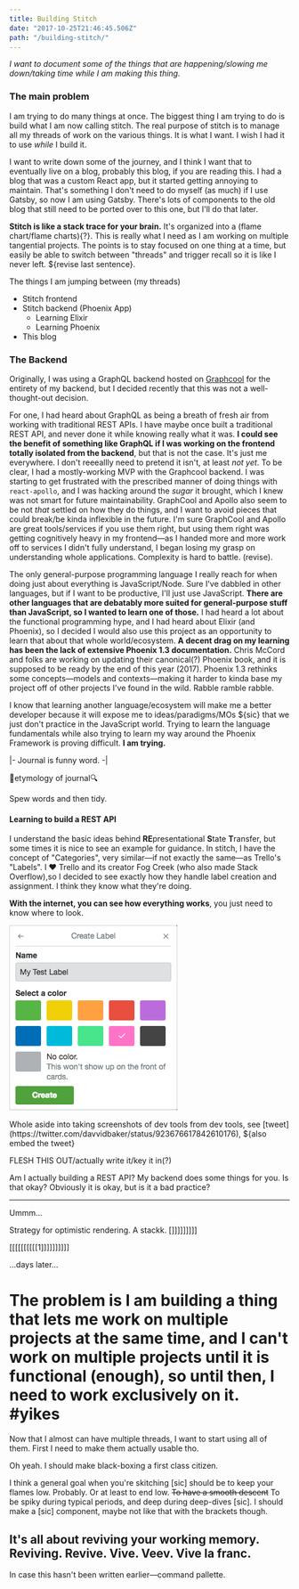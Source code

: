 ```yaml
---
title: Building Stitch
date: "2017-10-25T21:46:45.506Z"
path: "/building-stitch/"
---
```


*I want to document some of the things that are happening/slowing me down/taking time while I am making this thing.*

### The main problem
I am trying to do many things at once. The biggest thing I am trying to do is build what I am now calling <span class="stitch-title">stitch</span>. The real purpose of stitch is to manage all my threads of work on the various things. It is what I want. I wish I had it to use *while* I build it.

I want to write down some of the journey, and I think I want that to eventually live on a blog, probably this blog, if you are reading this. I had a blog that was a custom React app, but it started getting annoying to maintain. That's something I don't need to do myself (as much) if I use Gatsby, so now I am using Gatsby. There's lots of components to the old blog that still need to be ported over to this one, but I'll do that later.

**Stitch is like a stack trace for your brain.** It's organized into a (flame chart/flame charts){?}. This is really what I need as I am working on multiple tangential projects. The points is to stay focused on one thing at a time, but easily be able to switch between "threads" and trigger recall so it is like I never left. ${revise last sentence}.

The things I am jumping between (my threads)
- Stitch frontend
- Stitch backend (Phoenix App)
  - Learning Elixir
  - Learning Phoenix
- This blog

### The Backend
Originally, I was using a GraphQL backend hosted on [Graphcool](https://graph.cool) for the entirety of my backend, but I decided recently that this was not a well-thought-out decision. 

For one, I had heard about GraphQL as being a breath of fresh air from working with traditional REST APIs. I have maybe once built a traditional REST API, and never done it while knowing really what it was. **I could see the benefit of something like GraphQL if I was working on the frontend totally isolated from the backend**, but that is not the case. It's just me everywhere. I don't reeeallly need to pretend it isn't, at least *not yet*. To be clear, I had a mostly-working MVP with the Graphcool backend. I was starting to get frustrated with the prescribed manner of doing things with `react-apollo`, and I was hacking around the *sugar* it brought, which I knew was not smart for future maintainability. GraphCool and Apollo also seem to be not *that* settled on how they do things, and I want to avoid pieces that could break/be kinda inflexible in the future. I'm sure GraphCool and Apollo are great tools/services if you use them right, but using them right was getting cognitively heavy in my frontend―as I handed more and more work off to services I didn't fully understand, I began losing my grasp on understanding whole applications. Complexity is hard to battle. (revise).

The only general-purpose programming language I really reach for when doing just about everything is JavaScript/Node. Sure I've dabbled in other languages, but if I want to be productive, I'll just use JavaScript. **There are other languages that are debatably more suited for general-purpose stuff than JavaScript, so I wanted to learn one of those.** I had heard a lot about the functional programming hype, and I had heard about Elixir (and Phoenix), so I decided I would also use this project as an opportunity to learn that about that whole world/ecosystem. **A decent drag on my learning has been the lack of extensive Phoenix 1.3 documentation.** Chris McCord and folks are working on updating their canonical(?) Phoenix book, and it is supposed to be ready by the end of this year (2017). Phoenix 1.3 rethinks some concepts―models and contexts―making it harder to kinda base my project off of other projects I've found in the wild. Rabble ramble rabble.

I know that learning another language/ecosystem will make me a better developer because it will expose me to ideas/paradigms/MOs ${sic} that we just don't practice in the JavaScript world. Trying to learn the language fundamentals while also trying to learn my way around the Phoenix Framework is proving difficult. **I am trying.**

<aside>
|- Journal is funny word. -|

🔎etymology of journal🔍
</aside>

Spew words and then tidy.

#### Learning to build a REST API
I understand the basic ideas behind **RE**presentational **S**tate **T**ransfer, but some times it is nice to see an example for guidance. In stitch, I have the concept of "Categories", very similar―if not exactly the same―as Trello's "Labels". I ❤️ Trello and its creator Fog Creek (who also made Stack Overflow),so I decided to see exactly how they handle label creation and assignment. I think they know what they're doing.

**With the internet, you can see how everything works**, you just need to know where to look.

![create-label.png](create-label.png)

<aside>Whole aside into taking screenshots of dev tools from dev tools, see [tweet](https://twitter.com/davvidbaker/status/923676617842610176), ${also embed the tweet}</aside>

FLESH THIS OUT/actually write it/key it in(?)


Am I actually building a REST API? My backend does some things for you. Is that okay? Obviously it is okay, but is it a bad practice?



___

Ummm...

Strategy for optimistic rendering. A stackk. []]]]]]]]]

[[[[[[[[[[1]]]]]]]]]]


...days later...

# The problem is I am building a thing that lets me work on multiple projects at the same time, and I can't work on multiple projects until it is functional (enough), so until then, I need to work exclusively on it. #yikes

Now that I almost can have multiple threads, I want to start using all of them. First I need to make them actually usable tho.

Oh yeah. I should make black-boxing a first class citizen.

I think a general goal when you're skitching [sic] should be to keep your flames low. Probably. Or at least to end low. ~~To have a smooth descent~~ To be spiky during typical periods, and deep during deep-dives [sic]. I should make a [sic] component, maybe not like that with the brackets though.

## It's all about reviving your working memory. Reviving. Revive. Vive. Veev. Vive la franc.

In case this hasn't been written earlier―command pallette.
